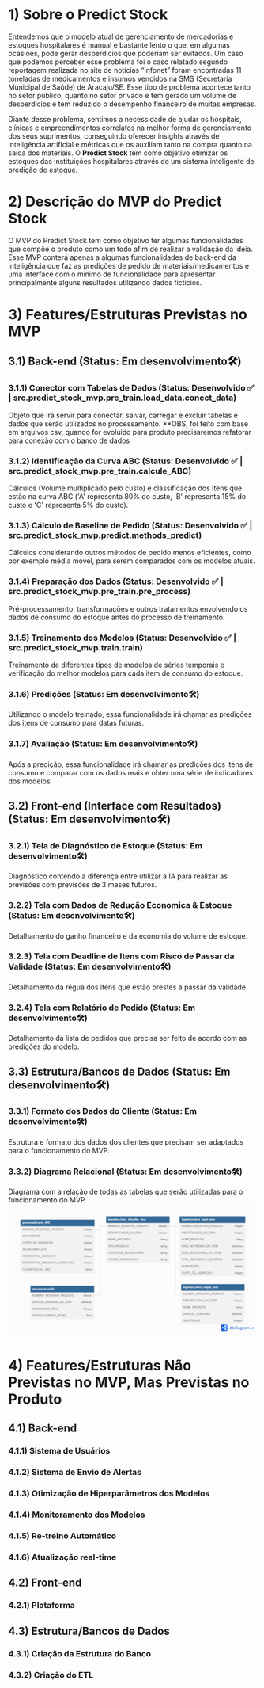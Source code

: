 # 1) Sobre o Predict Stock
Entendemos que o modelo atual de gerenciamento de mercadorias e estoques hospitalares é manual e bastante lento o que, em algumas ocasiões, pode gerar desperdícios que poderiam ser evitados. Um caso que podemos perceber esse problema foi o caso relatado segundo reportagem realizada no site de notícias “Infonet” foram encontradas 11 toneladas de medicamentos e insumos vencidos na SMS (Secretaria Municipal de Saúde) de Aracaju/SE. Esse tipo de problema acontece tanto no setor público, quanto no setor privado e tem gerado um volume de desperdícios e tem reduzido o desempenho financeiro de muitas empresas.

Diante desse problema, sentimos a necessidade de ajudar os hospitais, clínicas e empreendimentos correlatos na melhor forma de gerenciamento dos seus suprimentos, conseguindo oferecer insights através de inteligência artificial e métricas que os auxiliam tanto na compra quanto na saída dos materiais. O **Predict Stock** tem como objetivo otimizar os estoques das instituições hospitalares através de um sistema inteligente de predição de estoque.

# 2) Descrição do MVP do Predict Stock
O MVP do Predict Stock tem como objetivo ter algumas funcionalidades que compõe o produto como um todo afim de realizar a validação da ideia. Esse MVP conterá apenas a algumas funcionalidades de back-end da inteligência que faz as predições de pedido de materiais/medicamentos e uma interface com o mínimo de funcionalidade para apresentar principalmente alguns resultados utilizando dados fictícios.

# 3) Features/Estruturas Previstas no MVP
## 3.1) Back-end (Status: Em desenvolvimento🛠️)

### 3.1.1) Conector com Tabelas de Dados (Status: Desenvolvido ✅ | src.predict_stock_mvp.pre_train.load_data.conect_data)
Objeto que irá servir para conectar, salvar, carregar e excluir tabelas e dados que serão utilizados no processamento.
**OBS, foi feito com base em arquivos csv, quando for evoluido para produto precisaremos refatorar para conexão com o banco de dados

### 3.1.2) Identificação da Curva ABC (Status: Desenvolvido ✅ | src.predict_stock_mvp.pre_train.calcule_ABC)
Cálculos (Volume multiplicado pelo custo) e classificação dos itens que estão na curva ABC ('A' representa 80% do custo, 'B' representa 15% do custo e 'C' representa 5% do custo).

### 3.1.3) Cálculo de Baseline de Pedido (Status: Desenvolvido ✅ | src.predict_stock_mvp.predict.methods_predict)
Cálculos considerando outros métodos de pedido menos eficientes, como por exemplo média móvel, para serem comparados com os modelos atuais.

### 3.1.4) Preparação dos Dados (Status: Desenvolvido ✅ | src.predict_stock_mvp.pre_train.pre_process)
Pré-processamento, transformações e outros tratamentos envolvendo os dados de consumo do estoque antes do processo de treinamento.

### 3.1.5) Treinamento dos Modelos (Status: Desenvolvido ✅ | src.predict_stock_mvp.train.train)
Treinamento de diferentes tipos de modelos de séries temporais e verificação do melhor modelos para cada item de consumo do estoque.

### 3.1.6) Predições (Status: Em desenvolvimento🛠️)
Utilizando o modelo treinado, essa funcionalidade irá chamar as predições dos itens de consumo para datas futuras.

### 3.1.7) Avaliação (Status: Em desenvolvimento🛠️)
Após a predição, essa funcionalidade irá chamar as predições dos itens de consumo e comparar com os dados reais e obter uma série de indicadores dos modelos.

## 3.2) Front-end (Interface com Resultados) (Status: Em desenvolvimento🛠️)
### 3.2.1) Tela de Diagnóstico de Estoque (Status: Em desenvolvimento🛠️)
Diagnóstico contendo a diferença entre utilizar a IA para realizar as previsões com previsões de 3 meses futuros.

### 3.2.2) Tela com Dados de Redução Economica & Estoque (Status: Em desenvolvimento🛠️)
Detalhamento do ganho financeiro e da economia do volume de estoque.

### 3.2.3) Tela com Deadline de Itens com Risco de Passar da Validade (Status: Em desenvolvimento🛠️)
Detalhamento da régua dos itens que estão prestes a passar da validade.

### 3.2.4) Tela com Relatório de Pedido (Status: Em desenvolvimento🛠️)
Detalhamento da lista de pedidos que precisa ser feito de acordo com as predições do modelo.

## 3.3) Estrutura/Bancos de Dados (Status: Em desenvolvimento🛠️)
### 3.3.1) Formato dos Dados do Cliente (Status: Em desenvolvimento🛠️)
Estrutura e formato dos dados dos clientes que precisam ser adaptados para o funcionamento do MVP.

### 3.3.2) Diagrama Relacional (Status: Em desenvolvimento🛠️)
Diagrama com a relação de todas as tabelas que serão utilizadas para o funcionamento do MVP.
![image](data/diagrams_data/MVP%20Predict%20Stock.png)

# 4) Features/Estruturas Não Previstas no MVP, Mas Previstas no Produto
## 4.1) Back-end
### 4.1.1) Sistema de Usuários
### 4.1.2) Sistema de Envio de Alertas
### 4.1.3) Otimização de Hiperparâmetros dos Modelos
### 4.1.4) Monitoramento dos Modelos
### 4.1.5) Re-treino Automático
### 4.1.6) Atualização real-time

## 4.2) Front-end
### 4.2.1) Plataforma

## 4.3) Estrutura/Bancos de Dados
### 4.3.1) Criação da Estrutura do Banco
### 4.3.2) Criação do ETL
